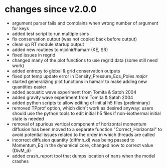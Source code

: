 # changes since v2.0.0

 * argument parser fails and complains when wrong number of argument for keys
 * added test script to run multiple sims
 * fix conservation output (was not copied back before output)
 * clean up RT module startup output
 * added new routines to mjolnir/hamarr (KE, SR)
 * fixed issues in regrid
 * changed many of the plot functions to use regrid data (some still need work)
 * added entropy to global & grid conservation outputs
 * fixed pot temp update error in Density_Pressure_Eqs_Poles *major*
 * started generalizing plot functions in hamarr to make adding new quantities easier
 * added acoustic wave experiment from Tomita & Satoh 2004
 * added gravity wave experiment from Tomita & Satoh 2004
 * added python scripts to allow editing of initial h5 files (preliminary)
 * removed TPprof option, which didn't work as desired anyway: users should use the python tools to edit initial h5 files if non-isothermal initial state is needed
 * removal of spurious vertical component of horizontal momentum diffusion has been moved
 to a separate function "Correct_Horizontal" to avoid potential issues related to the order
 in which threads are called
 * incorrect diffusion quantity (diffmh_d) was being passed to Momentum_Eq in the dynamical core, changed now to correct value (DivM_d)
 * added crash_report tool that dumps location of nans when the model crashes
